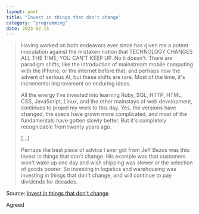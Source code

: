 ```yaml
---
layout: post
title: "Invest in things that don't change"
category: "programming"
date: 2023-02-15
---
```


>Having worked on both endeavors ever since has given me a potent inoculation against the mistaken notion that TECHNOLOGY CHANGES ALL THE TIME, YOU CAN'T KEEP UP. No it doesn't. There are paradigm shifts, like the introduction of mainstream mobile computing with the iPhone, or the internet before that, and perhaps now the advent of serious AI, but these shifts are rare. Most of the time, it's incremental improvement on enduring ideas.
>
>All the energy I've invested into learning Ruby, SQL, HTTP, HTML, CSS, JavaScript, Linux, and the other mainstays of web development, continues to propel my work to this day. Yes, the versions have changed, the specs have grown more complicated, and most of the fundamentals have gotten slowly better. But it's completely recognizable from twenty years ago.
>
> [...]
>
>Perhaps the best piece of advice I ever got from Jeff Bezos was this: Invest in things that don't change. His example was that customers won't wake up one day and wish shipping was slower or the selection of goods poorer. So investing in logistics and warehousing was investing in things that don't change, and will continue to pay dividends for decades.

Source: [Invest in things that don't change](https://world.hey.com/dhh/invest-in-things-that-don-t-change-6f7f19e1)

Agreed
